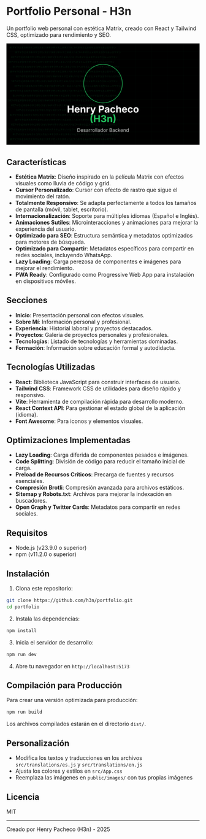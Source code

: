# Portfolio Personal - H3n

Un portfolio web personal con estética Matrix, creado con React y Tailwind CSS, optimizado para rendimiento y SEO.

![Portfolio Preview](/public/images/og-image.svg)

## Características

- **Estética Matrix**: Diseño inspirado en la película Matrix con efectos visuales como lluvia de código y grid.
- **Cursor Personalizado**: Cursor con efecto de rastro que sigue el movimiento del ratón.
- **Totalmente Responsivo**: Se adapta perfectamente a todos los tamaños de pantalla (móvil, tablet, escritorio).
- **Internacionalización**: Soporte para múltiples idiomas (Español e Inglés).
- **Animaciones Sutiles**: Microinteracciones y animaciones para mejorar la experiencia del usuario.
- **Optimizado para SEO**: Estructura semántica y metadatos optimizados para motores de búsqueda.
- **Optimizado para Compartir**: Metadatos específicos para compartir en redes sociales, incluyendo WhatsApp.
- **Lazy Loading**: Carga perezosa de componentes e imágenes para mejorar el rendimiento.
- **PWA Ready**: Configurado como Progressive Web App para instalación en dispositivos móviles.

## Secciones

- **Inicio**: Presentación personal con efectos visuales.
- **Sobre Mí**: Información personal y profesional.
- **Experiencia**: Historial laboral y proyectos destacados.
- **Proyectos**: Galería de proyectos personales y profesionales.
- **Tecnologías**: Listado de tecnologías y herramientas dominadas.
- **Formación**: Información sobre educación formal y autodidacta.

## Tecnologías Utilizadas

- **React**: Biblioteca JavaScript para construir interfaces de usuario.
- **Tailwind CSS**: Framework CSS de utilidades para diseño rápido y responsivo.
- **Vite**: Herramienta de compilación rápida para desarrollo moderno.
- **React Context API**: Para gestionar el estado global de la aplicación (idioma).
- **Font Awesome**: Para iconos y elementos visuales.

## Optimizaciones Implementadas

- **Lazy Loading**: Carga diferida de componentes pesados e imágenes.
- **Code Splitting**: División de código para reducir el tamaño inicial de carga.
- **Preload de Recursos Críticos**: Precarga de fuentes y recursos esenciales.
- **Compresión Brotli**: Compresión avanzada para archivos estáticos.
- **Sitemap y Robots.txt**: Archivos para mejorar la indexación en buscadores.
- **Open Graph y Twitter Cards**: Metadatos para compartir en redes sociales.

## Requisitos

- Node.js (v23.9.0 o superior)
- npm (v11.2.0 o superior)

## Instalación

1. Clona este repositorio:
```bash
git clone https://github.com/h3n/portfolio.git
cd portfolio
```

2. Instala las dependencias:
```bash
npm install
```

3. Inicia el servidor de desarrollo:
```bash
npm run dev
```

4. Abre tu navegador en `http://localhost:5173`

## Compilación para Producción

Para crear una versión optimizada para producción:

```bash
npm run build
```

Los archivos compilados estarán en el directorio `dist/`.

## Personalización

- Modifica los textos y traducciones en los archivos `src/translations/es.js` y `src/translations/en.js`
- Ajusta los colores y estilos en `src/App.css`
- Reemplaza las imágenes en `public/images/` con tus propias imágenes

## Licencia

MIT

---

Creado por Henry Pacheco (H3n) - 2025
